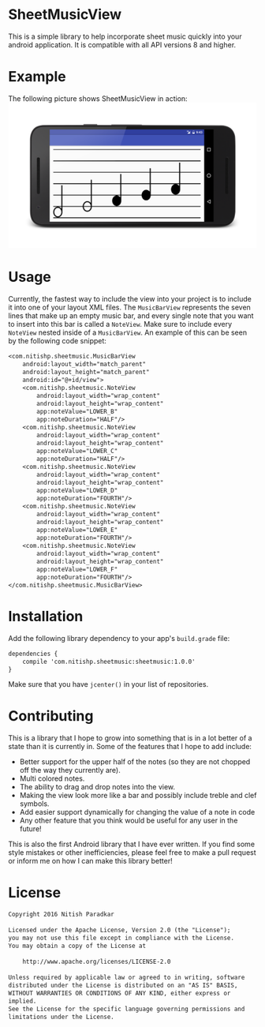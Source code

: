 # SheetMusicView
This is a simple library to help incorporate sheet music quickly into your android application. It is compatible with all API versions 8 and higher.

# Example

The following picture shows SheetMusicView in action:
![Example of sheetmusicview](/images/noteExample.png)

# Usage

Currently, the fastest way to include the view into your project is to include it into one of your layout XML files. The ```MusicBarView``` represents the seven lines that make up an empty music bar, and every single note that you want to insert into this bar is called a ```NoteView```. Make sure to include every ```NoteView``` nested inside of a ```MusicBarView```. An example of this can be seen by the following code snippet:

```
<com.nitishp.sheetmusic.MusicBarView
    android:layout_width="match_parent"
    android:layout_height="match_parent"
    android:id="@+id/view">
    <com.nitishp.sheetmusic.NoteView
        android:layout_width="wrap_content"
        android:layout_height="wrap_content"
        app:noteValue="LOWER_B"
        app:noteDuration="HALF"/>
    <com.nitishp.sheetmusic.NoteView
        android:layout_width="wrap_content"
        android:layout_height="wrap_content"
        app:noteValue="LOWER_C"
        app:noteDuration="HALF"/>
    <com.nitishp.sheetmusic.NoteView
        android:layout_width="wrap_content"
        android:layout_height="wrap_content"
        app:noteValue="LOWER_D"
        app:noteDuration="FOURTH"/>
    <com.nitishp.sheetmusic.NoteView
        android:layout_width="wrap_content"
        android:layout_height="wrap_content"
        app:noteValue="LOWER_E"
        app:noteDuration="FOURTH"/>
    <com.nitishp.sheetmusic.NoteView
        android:layout_width="wrap_content"
        android:layout_height="wrap_content"
        app:noteValue="LOWER_F"
        app:noteDuration="FOURTH"/>
</com.nitishp.sheetmusic.MusicBarView>
```

# Installation

Add the following library dependency to your app's ```build.grade``` file:

```
dependencies {
    compile 'com.nitishp.sheetmusic:sheetmusic:1.0.0'
}
```

Make sure that you have ```jcenter()``` in your list of repositories.

# Contributing

This is a library that I hope to grow into something that is in a lot better of a state than it is currently in. Some of the features that I hope to add include:

* Better support for the upper half of the notes (so they are not chopped off the way they currently are).
* Multi colored notes.
* The ability to drag and drop notes into the view.
* Making the view look more like a bar and possibly include treble and clef symbols.
* Add easier support dynamically for changing the value of a note in code
* Any other feature that you think would be useful for any user in the future!

This is also the first Android library that I have ever written. If you find some style mistakes or other inefficiencies, please feel free to make a pull request or inform me on how I can make this library better!

# License

```
Copyright 2016 Nitish Paradkar

Licensed under the Apache License, Version 2.0 (the "License");
you may not use this file except in compliance with the License.
You may obtain a copy of the License at

    http://www.apache.org/licenses/LICENSE-2.0

Unless required by applicable law or agreed to in writing, software
distributed under the License is distributed on an "AS IS" BASIS,
WITHOUT WARRANTIES OR CONDITIONS OF ANY KIND, either express or implied.
See the License for the specific language governing permissions and
limitations under the License.
```